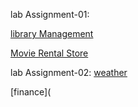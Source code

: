 
lab Assignment-01:

[library Management](https://github.com/nithin780/web_technology_2025/blob/main/Library%20Management.html)

[Movie Rental Store](https://github.com/nithin780/web_technology_2025/blob/main/Movie%20Rental%20Store.html)


lab Assignment-02:
[weather](https://github.com/nithin780/web_technology_2025/blob/main/finance.html)

[finance](
